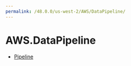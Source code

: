```yaml
---
permalink: /48.0.0/us-west-2/AWS/DataPipeline/
---
```


# AWS.DataPipeline



* [Pipeline](Pipeline.md)